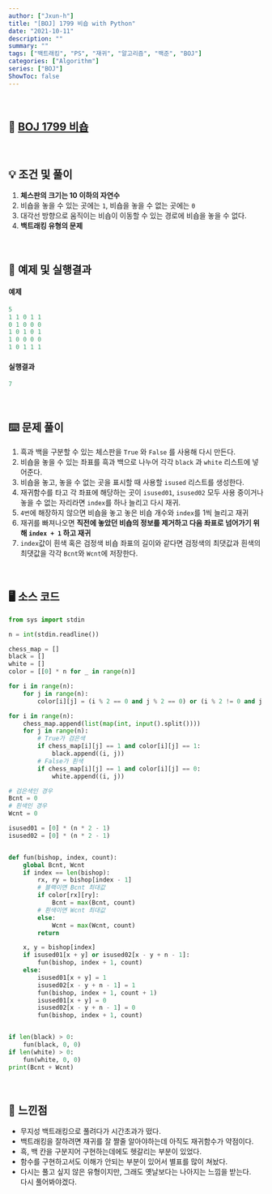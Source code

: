 ```yaml
---
author: ["Jxun-h"]
title: "[BOJ] 1799 비숍 with Python"
date: "2021-10-11"
description: ""
summary: ""
tags: ["백트래킹", "PS", "재귀", "알고리즘", "백준", "BOJ"]
categories: ["Algorithm"]
series: ["BOJ"]
ShowToc: false
---
```


<br>

## 📌 <a href="https://www.acmicpc.net/problem/1799" target="_blank">BOJ 1799 비숍</a>

<br>

## 💡 조건 및 풀이

1.  **체스판의 크기는 10 이하의 자연수**
2.  비숍을 놓을 수 있는 곳에는 `1`, 비숍을 놓을 수 없는 곳에는 `0`
3.  대각선 방향으로 움직이는 비숍이 이동할 수 있는 경로에 비숍을 놓을 수 없다.
4.  **백트래킹 유형의 문제**

<br>

## 🔖 예제 및 실행결과

#### 예제

```python
5
1 1 0 1 1
0 1 0 0 0
1 0 1 0 1
1 0 0 0 0
1 0 1 1 1
```

#### 실행결과

```python
7
```

<br>

## ⌨️ 문제 풀이

1.  흑과 백을 구분할 수 있는 체스판을 `True` 와 `False` 를 사용해 다시 만든다.
2.  비숍을 놓을 수 있는 좌표를 흑과 백으로 나누어 각각 `black` 과 `white` 리스트에 넣어준다.
3.  비숍을 놓고, 놓을 수 없는 곳을 표시할 때 사용할 `isused` 리스트를 생성한다.
4.  재귀함수를 타고 각 좌표에 해당하는 곳이 `isused01`, `isused02` 모두 사용 중이거나  
    놓을 수 없는 자리라면 `index`를 하나 늘리고 다시 재귀.
5.  `4번`에 해장하지 않으면 비숍을 놓고 놓은 비숍 개수와 `index`를 1씩 늘리고 재귀
6.  재귀를 빠져나오면 **직전에 놓았던 비숍의 정보를 제거하고 다음 좌표로 넘어가기 위해 `index + 1` 하고 재귀**
7.  `index`값이 흰색 혹은 검정색 비숍 좌표의 길이와 같다면 검정색의 최댓값과 흰색의 최댓값을 각각 `Bcnt`와 `Wcnt`에 저장한다.

<br>

## 🖥 소스 코드

```python
from sys import stdin

n = int(stdin.readline())

chess_map = []
black = []
white = []
color = [[0] * n for _ in range(n)]

for i in range(n):
    for j in range(n):
        color[i][j] = (i % 2 == 0 and j % 2 == 0) or (i % 2 != 0 and j % 2 != 0)

for i in range(n):
    chess_map.append(list(map(int, input().split())))
    for j in range(n):
        # True가 검은색
        if chess_map[i][j] == 1 and color[i][j] == 1:
            black.append((i, j))
        # False가 흰색
        if chess_map[i][j] == 1 and color[i][j] == 0:
            white.append((i, j))

# 검은색인 경우
Bcnt = 0
# 흰색인 경우
Wcnt = 0

isused01 = [0] * (n * 2 - 1)
isused02 = [0] * (n * 2 - 1)


def fun(bishop, index, count):
    global Bcnt, Wcnt
    if index == len(bishop):
        rx, ry = bishop[index - 1]
        # 블랙이면 Bcnt 최대값
        if color[rx][ry]:
            Bcnt = max(Bcnt, count)
        # 흰색이면 Wcnt 최대값
        else:
            Wcnt = max(Wcnt, count)
        return

    x, y = bishop[index]
    if isused01[x + y] or isused02[x - y + n - 1]:
        fun(bishop, index + 1, count)
    else:
        isused01[x + y] = 1
        isused02[x - y + n - 1] = 1
        fun(bishop, index + 1, count + 1)
        isused01[x + y] = 0
        isused02[x - y + n - 1] = 0
        fun(bishop, index + 1, count)


if len(black) > 0:
    fun(black, 0, 0)
if len(white) > 0:
    fun(white, 0, 0)
print(Bcnt + Wcnt)
```

<br>

## 💾 느낀점

-   무지성 백트래킹으로 풀려다가 시간초과가 떴다.
-   백트래킹을 잘하려면 재귀를 잘 짤줄 알아야하는데 아직도 재귀함수가 약점이다.
-   흑, 백 칸을 구분지어 구현하는데에도 헷갈리는 부분이 있었다.
-   함수를 구현하고서도 이해가 안되는 부분이 있어서 별표를 많이 쳐놨다.
-   다시는 풀고 싶지 않은 유형이지만, 그래도 옛날보다는 나아지는 느낌을 받는다.  
    다시 풀어봐야겠다.